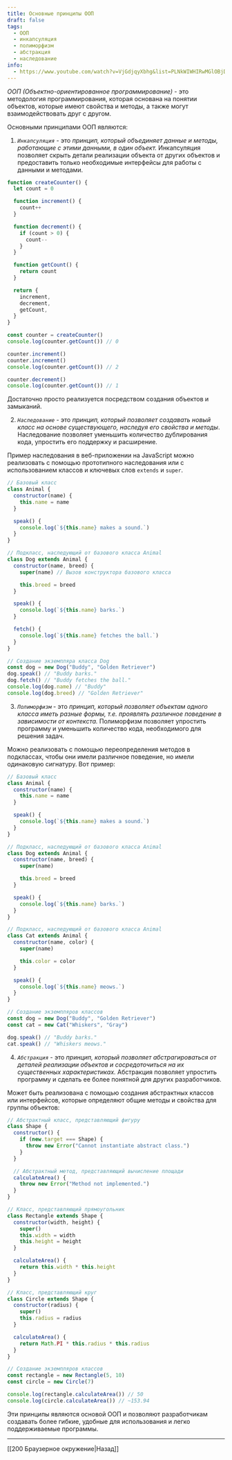 ```yaml
---
title: Основные принципы ООП
draft: false
tags:
  - ООП
  - инкапсуляция
  - полиморфизм
  - абстракция
  - наследование
info:
  - https://www.youtube.com/watch?v=VjGdjqyXbhg&list=PLNkWIWHIRwMGlOBjDYTeqnNcuZ2cH1_7-&index=9
---
```

_ООП (Объектно-ориентированное программирование)_ - это методология программирования, которая основана на понятии объектов, которые имеют свойства и методы, а также могут взаимодействовать друг с другом.

Основными принципами ООП являются:

1. _`Инкапсуляция`_ - это _принцип, который объединяет данные и методы, работающие с этими данными, в один объект._ Инкапсуляция позволяет скрыть детали реализации объекта от других объектов и предоставить только необходимые интерфейсы для работы с данными и методами.

```js
function createCounter() {
  let count = 0

  function increment() {
    count++
  }

  function decrement() {
    if (count > 0) {
      count--
    }
  }

  function getCount() {
    return count
  }

  return {
    increment,
    decrement,
    getCount,
  }
}

const counter = createCounter()
console.log(counter.getCount()) // 0

counter.increment()
counter.increment()
console.log(counter.getCount()) // 2

counter.decrement()
console.log(counter.getCount()) // 1
```

Достаточно просто реализуется посредством создания объектов и замыканий.

2. _`Наследование`_ - это _принцип, который позволяет создавать новый класс на основе существующего, наследуя его свойства и методы_. Наследование позволяет уменьшить количество дублирования кода, упростить его поддержку и расширение.

Пример наследования в веб-приложении на JavaScript можно реализовать с помощью прототипного наследования или с использованием классов и ключевых слов `extends` и `super`.

```js
// Базовый класс
class Animal {
  constructor(name) {
    this.name = name
  }

  speak() {
    console.log(`${this.name} makes a sound.`)
  }
}

// Подкласс, наследующий от базового класса Animal
class Dog extends Animal {
  constructor(name, breed) {
    super(name) // Вызов конструктора базового класса

    this.breed = breed
  }

  speak() {
    console.log(`${this.name} barks.`)
  }

  fetch() {
    console.log(`${this.name} fetches the ball.`)
  }
}

// Создание экземпляра класса Dog
const dog = new Dog("Buddy", "Golden Retriever")
dog.speak() // "Buddy barks."
dog.fetch() // "Buddy fetches the ball."
console.log(dog.name) // "Buddy"
console.log(dog.breed) // "Golden Retriever"
```

3. _`Полиморфизм`_ - это _принцип, который позволяет объектам одного класса иметь разные формы, т.е. проявлять различное поведение в зависимости от контекста._ Полиморфизм позволяет упростить программу и уменьшить количество кода, необходимого для решения задач.

Можно реализовать с помощью переопределения методов в подклассах, чтобы они имели различное поведение, но имели одинаковую сигнатуру. Вот пример:

```js
// Базовый класс
class Animal {
  constructor(name) {
    this.name = name
  }

  speak() {
    console.log(`${this.name} makes a sound.`)
  }
}

// Подкласс, наследующий от базового класса Animal
class Dog extends Animal {
  constructor(name, breed) {
    super(name)

    this.breed = breed
  }

  speak() {
    console.log(`${this.name} barks.`)
  }
}

// Подкласс, наследующий от базового класса Animal
class Cat extends Animal {
  constructor(name, color) {
    super(name)

    this.color = color
  }

  speak() {
    console.log(`${this.name} meows.`)
  }
}

// Создание экземпляров классов
const dog = new Dog("Buddy", "Golden Retriever")
const cat = new Cat("Whiskers", "Gray")

dog.speak() // "Buddy barks."
cat.speak() // "Whiskers meows."
```

4. _`Абстракция`_ - это _принцип, который позволяет абстрагироваться от деталей реализации объектов и сосредоточиться на их существенных характеристиках._ Абстракция позволяет упростить программу и сделать ее более понятной для других разработчиков.

Может быть реализована с помощью создания абстрактных классов или интерфейсов, которые определяют общие методы и свойства для группы объектов:

```js
// Абстрактный класс, представляющий фигуру
class Shape {
  constructor() {
    if (new.target === Shape) {
      throw new Error("Cannot instantiate abstract class.")
    }
  }

  // Абстрактный метод, представляющий вычисление площади
  calculateArea() {
    throw new Error("Method not implemented.")
  }
}

// Класс, представляющий прямоугольник
class Rectangle extends Shape {
  constructor(width, height) {
    super()
    this.width = width
    this.height = height
  }

  calculateArea() {
    return this.width * this.height
  }
}

// Класс, представляющий круг
class Circle extends Shape {
  constructor(radius) {
    super()
    this.radius = radius
  }

  calculateArea() {
    return Math.PI * this.radius * this.radius
  }
}

// Создание экземпляров классов
const rectangle = new Rectangle(5, 10)
const circle = new Circle(7)

console.log(rectangle.calculateArea()) // 50
console.log(circle.calculateArea()) // ~153.94
```

Эти принципы являются основой ООП и позволяют разработчикам создавать более гибкие, удобные для использования и легко поддерживаемые программы.

---

[[200 Браузерное окружение|Назад]]